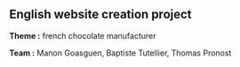 <h2>English website creation project</h2>
<p><b>Theme :</b> french chocolate manufacturer </p>
<p><b>Team :</b> Manon Goasguen, Baptiste Tutellier, Thomas Pronost</p>
